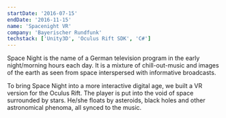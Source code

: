 ```yaml
---
startDate: '2016-07-15'
endDate: '2016-11-15'
name: 'Spacenight VR'
company: 'Bayerischer Rundfunk'
techstack: ['Unity3D', 'Oculus Rift SDK', 'C#']
---
```


Space Night is the name of a German television program in the early night/morning hours each day. It is a mixture of chill-out-music and images of the earth as seen from space interspersed with informative broadcasts.

To bring Space Night into a more interactive digital age, we built a VR version for the Oculus Rift. The player is put into the void of space surrounded by stars. He/she floats by asteroids, black holes and other astronomical phenoma, all synced to the music.